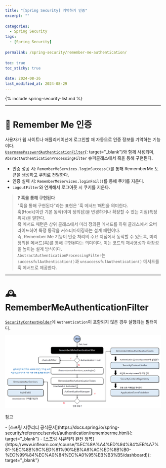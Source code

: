 ```yaml
---
title: "[Spring Security] 기억하기 인증"
excerpt: ""

categories:
  - Spring Security
tags:
  - [Spring Security]

permalink: /spring-security/remember-me-authentication/

toc: true
toc_sticky: true

date: 2024-08-26
last_modified_at: 2024-08-29
---
```


{% include spring-security-list.md %}

---
# 💾  Remember Me 인증
사용자가 웹 사이트나 애플리케이션에 로그인할 때 자동으로 인증 정보를 기억하는 기능이다.  
[`UsernamePasswordAuthenticationFilter`](https://ijnooyah.github.io/spring-security/form-based-authentication/#-%ED%8F%BC-%EA%B8%B0%EB%B0%98-%EC%9D%B8%EC%A6%9D-%ED%9D%90%EB%A6%84){: target="_blank"}와 함께 사용되며, `AbsractAuthenticationProcessingFilter` 슈퍼클래스에서 훅을 통해 구현된다.
- 인증 성공 시: `RememberMeServices.loginSuccess()`를 통해 RememberMe 토큰을 생성하고 쿠키로 전달한다.
- 인증 실패 시: `RememberMeServices.loginFail()`를 통해 쿠키를 지운다.
- `LogoutFilter`와 연계해서 로그아웃 시 쿠키를 지운다.

><b>❓ 훅을 통해 구현된다</b>  
"훅을 통해 구현된다"라는 표현은 '훅 메서드'패턴을 의미한다.  
훅(Hook)이란 기본 동작(이미 정의된)을 변경하거나 확장할 수 있는 지점(특정 위치)을 말한다.  
훅 메서드 패턴은 상위 클래스에서 미리 정의된 메서드를 하위 클래스에서 오버라이드하여 특정 동작을 커스터마이징하는 설계 패턴이다.  
즉, Remember Me 기능이 인증 처리의 주요 지점에서 동작할 수 있도록, 미리 정의된 메서드(훅)를 통해 구현된다는 의미이다. 이는 코드의 재사용성과 확장성을 높이는 설계 방식이다.   
`AbstractAuthenticationProcessingFilter`는 `successfulAuthentication()`과 `unsuccessfulAuthentication()` 메서드를 훅 메서드로 제공한다.

---

# 🕰️ RememberMeAuthenticationFilter
[`SecurityContextHolder`](https://ijnooyah.github.io/spring-security/authentication-architecture/#-securitycontextholder)에 `Authentication`이 포함되지 않은 경우 실행되는 필터이다.

![RememberMeAuthenticationFilter](/assets/images/posts_img/spring-security/remember-me-authentication/remembermeauthenticationfilter.png)


<p class="ref">참고</p>
- [스프링 시큐리티 공식문서](https://docs.spring.io/spring-security/reference/servlet/authentication/rememberme.html){: target="_blank"}
- [스프링 시큐리티 완전 정복](https://www.inflearn.com/course/%EC%8A%A4%ED%94%84%EB%A7%81-%EC%8B%9C%ED%81%90%EB%A6%AC%ED%8B%B0-%EC%99%84%EC%A0%84%EC%A0%95%EB%B3%B5/dashboard){: target="_blank"}

